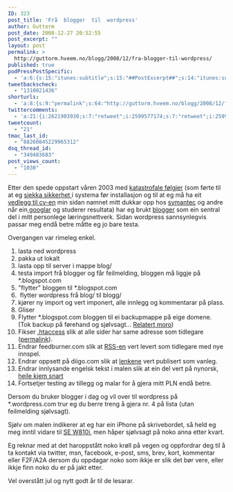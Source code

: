 ```yaml
---
ID: 323
post_title: 'Frå  blogger  til  wordpress'
author: Guttorm
post_date: 2008-12-27 20:52:55
post_excerpt: ""
layout: post
permalink: >
  http://guttorm.hveem.no/blogg/2008/12/fra-blogger-til-wordpress/
published: true
podPressPostSpecific:
  - 'a:6:{s:15:"itunes:subtitle";s:15:"##PostExcerpt##";s:14:"itunes:summary";s:15:"##PostExcerpt##";s:15:"itunes:keywords";s:17:"##WordPressCats##";s:13:"itunes:author";s:10:"##Global##";s:15:"itunes:explicit";s:2:"No";s:12:"itunes:block";s:2:"No";}'
tweetbackscheck:
  - "1310021436"
shorturls:
  - 'a:8:{s:9:"permalink";s:64:"http://guttorm.hveem.no/blogg/2008/12/fra-blogger-til-wordpress/";s:7:"tinyurl";s:25:"http://tinyurl.com/7btw45";s:4:"isgd";s:17:"http://is.gd/gG43";s:5:"bitly";s:18:"http://bit.ly/ipfO";s:5:"snipr";s:22:"http://snipr.com/agqss";s:5:"snurl";s:22:"http://snurl.com/agqss";s:7:"snipurl";s:24:"http://snipurl.com/agqss";s:4:"trim";s:17:"http://tr.im/b9d1";}'
twittercomments:
  - 'a:21:{i:2621903930;s:7:"retweet";i:2599577174;s:7:"retweet";i:2599555247;s:7:"retweet";i:2599460989;s:7:"retweet";i:2599371837;s:7:"retweet";i:2575455695;s:7:"retweet";i:2557103399;s:7:"retweet";i:2538255456;s:7:"retweet";i:2538247517;s:7:"retweet";i:2538185486;s:7:"retweet";i:2537479499;s:7:"retweet";i:2535928745;s:7:"retweet";i:2535317257;s:7:"retweet";i:2533215523;s:7:"retweet";i:2532685702;s:7:"retweet";i:2532663573;s:7:"retweet";i:2532281255;s:7:"retweet";i:2532181845;s:7:"retweet";i:2532181760;s:7:"retweet";i:2531675294;s:7:"retweet";i:2524976201;s:7:"retweet";}'
tweetcount:
  - "21"
tmac_last_id:
  - "88260845229965312"
dsq_thread_id:
  - "349483683"
post_views_count:
  - "1030"
---
```

Etter den spede oppstart våren 2003 med <a href="http://www.digi.no/php/art.php?id=109284" target="_blank">katastrofale følgjer</a> (som førte til at eg <a href="http://milw0rm.com/" target="_blank">sjekka sikkerhet </a>i systema før installasjon og til at eg må ha eit <a href="http://www.digi.no/php/art.php?id=109284" target="_blank">vedlegg til cv-en</a> min sidan namnet mitt dukkar opp hos <a href="http://www.symantec.com/security_response/writeup.jsp?docid=2004-090912-1602-99&amp;tabid=2">symantec</a> og andre når ein<a href="http://www.google.com/search?num=50&amp;hl=no&amp;client=opera&amp;rls=nn&amp;hs=kjz&amp;q=guttorm.hveem.no&amp;btnG=S%C3%B8k&amp;lr=" target="_blank"> googlar</a> og studerer resultata) har eg brukt <a href="http://www.blogger.com">blogger</a> som ein sentral del i mitt personlege læringsnettverk. Sidan wordpress sannsynlegvis passar meg endå betre måtte eg jo bare testa.

Overgangen var rimeleg enkel.

1. lasta ned wordpress
2. pakka ut lokalt
3. lasta opp til server i mappe blog/
4. testa import frå blogger og får feilmelding, bloggen må liggje på *.blogspot.com
5. "flytter" bloggen til *.blogspot.com
6.  flytter wordpress frå blog/ til blogg/
7. kjører ny import og vert imponert, alle innlegg og kommentarar på plass.
8. Gliser
9. Flytter *.blogspot.com bloggen til ei backupmappe på eige domene. (Tok backup på førehand og sjølvsagt... <a href="http://www.iks-jena.de/mitarb/lutz/usenet/yesterday.html" target="_blank">Relatert moro</a>)
10. Fikser <a href="http://en.wikipedia.org/wiki/.htaccess" target="_blank">.htaccess</a> slik at alle sider har same adresse som tidlegare (<a href="http://en.wikipedia.org/wiki/Permalink" target="_blank">permalink</a>).
11. Endrar feedburner.com slik at <a href="http://feeds.feedburner.com/GuttormHveem-Ikt-I-Laering">RSS-en</a> vert levert som tidlegare med nye innspel.
12. Endrar oppsett på diigo.com slik at <a href="http://www.diigo.com/user/guttorm1979">lenkene</a> vert publisert som vanleg.
13. Endrar innlysande engelsk tekst i malen slik at ein del vert på nynorsk, <a href="http://nyvri.net/norsk-wordpress/" target="_blank">heile kjem snart</a>
14. Fortsetjer testing av tillegg og malar for å gjera mitt PLN endå betre.

Dersom du bruker blogger i dag og vil over til wordpress på *.wordpress.com trur eg du berre treng å gjera nr. 4 på lista (utan feilmelding sjølvsagt).

Sjølv om malen indikerer at eg har ein iPhone på skrivebordet, så held eg meg inntil vidare til <a href="http://www.sonyericsson.com/cws/products/mobilephones/overview/w810i?cc=us&amp;lc=en">SE W810i</a>, men håper sjølvsagt på noko anna etter kvart.

Eg reknar med at det haroppstått noko krøll på vegen og oppfordrar deg til å ta kontakt via twitter, msn, facebook, e-post, sms, brev, kort, kommentar eller F2F/A2A dersom du oppdagar noko som ikkje er slik det bør vere, eller ikkje finn noko du er på jakt etter.

Vel overstått jul og nytt godt år til de lesarar.